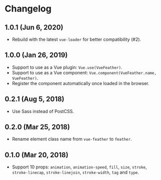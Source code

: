 # Changelog

## 1.0.1 (Jun 6, 2020)

- Rebuild with the latest `vue-loader` for better compatibility (#2).

## 1.0.0 (Jan 26, 2019)

- Support to use as a Vue plugin: `Vue.use(VueFeather)`.
- Support to use as a Vue component: `Vue.component(VueFeather.name, VueFeather)`.
- Register the component automatically once loaded in the browser.

## 0.2.1 (Aug 5, 2018)

- Use Sass instead of PostCSS.

## 0.2.0 (Mar 25, 2018)

- Rename element class name from `vue-feather` to `feather`.

## 0.1.0 (Mar 20, 2018)

- Support 10 props: `animation`, `animation-speed`, `fill`, `size`, `stroke`, `stroke-linecap`, `stroke-linejoin`, `stroke-width`, `tag` and `type`.
